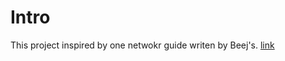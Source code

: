 # Intro

This project inspired by one netwokr guide writen by Beej's. [link](https://beej.us/guide/bgnet/)

